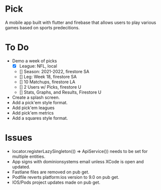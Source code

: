 # Pick

A mobile app built with flutter and firebase that allows users to play various games based on sports predecitions.

# To Do
- Demo a week of picks
    - [x] League: NFL, local
    - [] Season: 2021-2022, firestore SA
    - [] Leg: Week 18, firestore SA
    - [] 10 Matchups, firestore LA
    - [] 2 Users w/ Picks, firestore U
    - [] Stats, Graphs, and Results, Firestore U
- Create a splash screen.
- Add a pick'em style format.
- Add pick'em leagues
- Add pick'em metrics
- Add a squares style format.

# Issues
- locator.registerLazySingleton(() => ApiService(<Entity Name>)) needs to be set for multiple entities.
- App signs with dominionsystems email unless XCode is open and updated.
- Fastlane files are removed on pub get.
- Podfile reverts platform:ios version to 9.0 on pub get.
- IOS/Pods project updates made on pub get.

